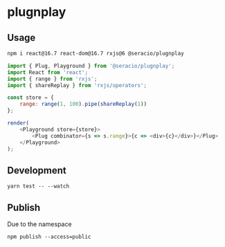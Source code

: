 # plugnplay

## Usage

```bash
npm i react@16.7 react-dom@16.7 rxjs@6 @seracio/plugnplay
```

```javascript
import { Plug, Playground } from '@seracio/plugnplay';
import React from 'react';
import { range } from 'rxjs';
import { shareReplay } from 'rxjs/operators';

const store = {
    range: range(1, 100).pipe(shareReplay(1))
};

render(
    <Playground store={store}>
        <Plug combinator={s => s.range}>{c => <div>{c}</div>}</Plug>
    </Playground>
);
```

## Development

```
yarn test -- --watch
```

## Publish

Due to the namespace

```
npm publish --access=public
```

